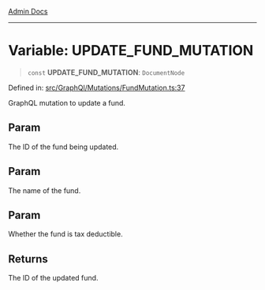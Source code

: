 [Admin Docs](/)

***

# Variable: UPDATE\_FUND\_MUTATION

> `const` **UPDATE\_FUND\_MUTATION**: `DocumentNode`

Defined in: [src/GraphQl/Mutations/FundMutation.ts:37](https://github.com/PalisadoesFoundation/talawa-admin/blob/main/src/GraphQl/Mutations/FundMutation.ts#L37)

GraphQL mutation to update a fund.

## Param

The ID of the fund being updated.

## Param

The name of the fund.

## Param

Whether the fund is tax deductible.

## Returns

The ID of the updated fund.
